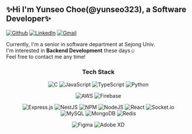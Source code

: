 
## ✨Hi I'm Yunseo Choe(@yunseo323), a Software Developer✨

[![Github](https://img.shields.io/badge/-Github-000?style=flat&logo=Github&logoColor=white)](https://github.com/yunseo323)
[![LinkedIn](https://img.shields.io/badge/LinkedIn-%230077B5.svg?logo=linkedin&logoColor=white)](https://www.linkedin.com/in/yunseo-choe-aa629524a/) 
[![Gmail](https://img.shields.io/badge/-Gmail-c14438?style=flat&logo=Gmail&logoColor=white)](mailto:jokani3244833@gmail.com)


Currently, I'm a senior in software department at Sejong Univ.
<br>
I'm interested in **Backend Development** these days☺️
<br>
Feel free to contact me any time!


<div align = "center">


### Tech Stack

![C](https://img.shields.io/badge/c-%2300599C.svg?style=for-the-badge&logo=c&logoColor=white) ![JavaScript](https://img.shields.io/badge/javascript-%23323330.svg?style=for-the-badge&logo=javascript&logoColor=%23F7DF1E) ![TypeScript](https://img.shields.io/badge/typescript-%23007ACC.svg?style=for-the-badge&logo=typescript&logoColor=white) ![Python](https://img.shields.io/badge/python-3670A0?style=for-the-badge&logo=python&logoColor=ffdd54)

![AWS](https://img.shields.io/badge/AWS-%23FF9900.svg?style=for-the-badge&logo=amazon-aws&logoColor=white) ![Firebase](https://img.shields.io/badge/firebase-%23039BE5.svg?style=for-the-badge&logo=firebase) 

![Express.js](https://img.shields.io/badge/express.js-%23404d59.svg?style=for-the-badge&logo=express&logoColor=%2361DAFB) ![NestJS](https://img.shields.io/badge/nestjs-%23E0234E.svg?style=for-the-badge&logo=nestjs&logoColor=white) ![NPM](https://img.shields.io/badge/NPM-%23000000.svg?style=for-the-badge&logo=npm&logoColor=white) ![NodeJS](https://img.shields.io/badge/node.js-6DA55F?style=for-the-badge&logo=node.js&logoColor=white) ![React](https://img.shields.io/badge/react-%2320232a.svg?style=for-the-badge&logo=react&logoColor=%2361DAFB) ![Socket.io](https://img.shields.io/badge/Socket.io-black?style=for-the-badge&logo=socket.io&badgeColor=010101)  
![MySQL](https://img.shields.io/badge/mysql-%2300f.svg?style=for-the-badge&logo=mysql&logoColor=white) ![MongoDB](https://img.shields.io/badge/MongoDB-%234ea94b.svg?style=for-the-badge&logo=mongodb&logoColor=white) ![Redis](https://img.shields.io/badge/redis-%23DD0031.svg?style=for-the-badge&logo=redis&logoColor=white) 

![Figma](https://img.shields.io/badge/figma-%23F24E1E.svg?style=for-the-badge&logo=figma&logoColor=white) ![Adobe XD](https://img.shields.io/badge/Adobe%20XD-470137?style=for-the-badge&logo=Adobe%20XD&logoColor=#FF61F6)
<div align=center>

<!---
![](https://github-readme-streak-stats.herokuapp.com/?user=yunseo323&theme=dark&hide_border=true&width="20%")<br/>
![](https://github-readme-stats.vercel.app/api/top-langs/?username=yunseo323&theme=dark&hide_border=true&include_all_commits=true&count_private=false&layout=compact&width="49%")

</div>
--->
</div>
